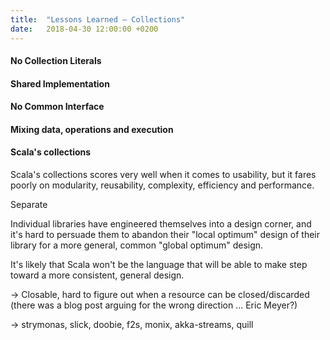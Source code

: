 ```yaml
---
title:  "Lessons Learned – Collections"
date:   2018-04-30 12:00:00 +0200
---
```


#### No Collection Literals

#### Shared Implementation

#### No Common Interface

#### Mixing data, operations and execution

#### Scala's collections

Scala's collections scores very well when it comes to usability, but it fares
poorly on modularity, reusability, complexity, efficiency and performance.

Separate

Individual libraries have engineered themselves into a design corner, and it's
hard to persuade them to abandon their "local optimum" design of their library
for a more general, common "global optimum" design.

It's likely that Scala won't be the language that will be able to make step
toward a more consistent, general design.

-> Closable, hard to figure out when a resource can be closed/discarded
(there was a blog post arguing for the wrong direction ... Eric Meyer?)

-> strymonas, slick, doobie, f2s, monix, akka-streams, quill
